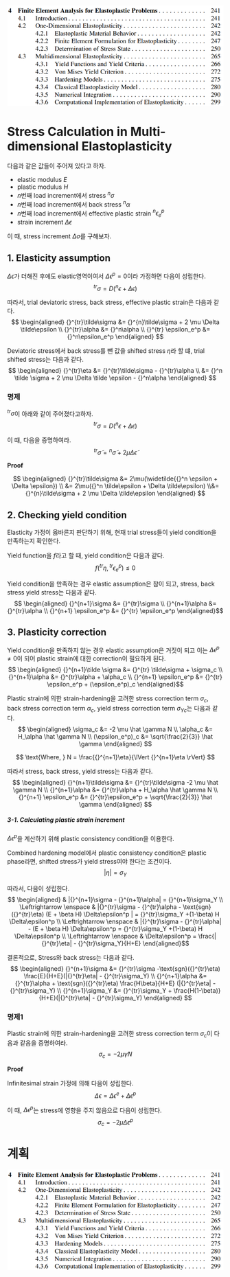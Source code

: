 <p align = "center">
<img src = "./image/2022.09.16_5.png">
</p>

# Stress Calculation in Multi-dimensional Elastoplasticity
다음과 같은 값들이 주어져 있다고 하자.
* elastic modulus $E$
* plastic modulus $H$
* $n$번째 load increment에서 stress ${}^n\sigma$
* $n$번째 load increment에서 back stress ${}^n\alpha$
* $n$번째 load increment에서 effective plastic strain ${}^n\epsilon_e^p$
* strain increment $\Delta \epsilon$

이 때, stress increment $\Delta \sigma$를 구해보자.

## 1. Elasticity assumption
$\Delta \epsilon$가 더해진 후에도 elastic영역이여서 $\Delta \epsilon^p = 0$이라 가정하면 다음이 성립한다.
$$ {}^{tr} \sigma = D({}^n \epsilon + \Delta \epsilon) $$

따라서, trial deviatoric stress, back stress, effective plastic strain은 다음과 같다.
$$ \begin{aligned} {}^{tr}\tilde\sigma &= {}^{n}\tilde\sigma + 2 \mu \Delta \tilde\epsilon \\ {}^{tr}\alpha &= {}^n\alpha \\ {}^{tr} \epsilon_e^p &= {}^n\epsilon_e^p \end{aligned}  $$


Deviatoric stress에서 back stress를 뺀 값을 shifted stress $\eta$라 할 떄, trial shifted stress는 다음과 같다.
$$ \begin{aligned} {}^{tr}\eta &= {}^{tr}\tilde\sigma - {}^{tr}\alpha \\ &= {}^n \tilde \sigma + 2 \mu \Delta \tilde \epsilon - {}^n\alpha \end{aligned}  $$

### 명제
${}^{tr} \sigma$이 아래와 같이 주어졌다고하자.
$$ {}^{tr} \sigma = D({}^n \epsilon + \Delta \epsilon) $$

이 떄, 다음을 증명하여라.
$$ {}^{tr}\tilde\sigma = {}^{n}\tilde\sigma + 2 \mu \Delta \tilde\epsilon $$

**Proof**

$$ \begin{aligned} {}^{tr}\tilde\sigma &= 2\mu(\widetilde{{}^n \epsilon + \Delta \epsilon}) \\ &= 2\mu({}^n \tilde\epsilon + \Delta \tilde\epsilon) \\&= {}^{n}\tilde\sigma + 2 \mu \Delta \tilde\epsilon \end{aligned} $$

## 2. Checking yield condition
Elasticity 가정이 옳바른지 판단하기 위해, 현재 trial stress들이 yield condition을 만족하는지 확인한다.

Yield function을 $f$라고 할 때, yield condition은 다음과 같다.
$$ f({}^{tr}\eta, {}^{tr}\epsilon_e^p) \le 0 $$

Yield condition을 만족하는 경우 elastic assumption은 참이 되고, stress, back stress yield stress는 다음과 같다.
$$ \begin{aligned} {}^{n+1}\sigma &= {}^{tr}\sigma \\ {}^{n+1}\alpha &= {}^{tr}\alpha \\ {}^{n+1} \epsilon_e^p &= {}^{tr} \epsilon_e^p \end{aligned}$$

## 3. Plasticity correction
Yield condition을 만족하지 않는 경우 elastic assumption은 거짓이 되고 이는 $\Delta \epsilon^p \neq 0$이 되어 plastic strain에 대한 correction이 필요하게 된다. 
$$ \begin{aligned} {}^{n+1}\tilde \sigma &= {}^{tr} \tilde\sigma + \sigma_c \\ {}^{n+1}\alpha &= {}^{tr}\alpha + \alpha_c \\ {}^{n+1} \epsilon_e^p &= {}^{tr} \epsilon_e^p + (\epsilon_e^p)_c \end{aligned}$$

Plastic strain에 의한 strain-hardening을 고려한 stress correction term $\sigma_c$, back stress correction term $\alpha_c$, yield stress correction term ${\sigma_Y}_c$는 다음과 같다.
$$ \begin{aligned} \sigma_c &= -2 \mu \hat \gamma N \\  \alpha_c &= H_\alpha \hat \gamma N \\ (\epsilon_e^p)_c &= \sqrt{\frac{2}{3}} \hat \gamma \end{aligned} $$

$$ \text{Where, } N = \frac{{}^{n+1}\eta}{\lVert {}^{n+1}\eta \rVert} $$

따라서 stress, back stress, yield stress는 다음과 같다.
$$ \begin{aligned} {}^{n+1}\tilde\sigma &= {}^{tr}\tilde\sigma -2 \mu \hat \gamma N \\ {}^{n+1}\alpha &= {}^{tr}\alpha + H_\alpha \hat \gamma N \\ {}^{n+1} \epsilon_e^p &= {}^{tr}\epsilon_e^p + \sqrt{\frac{2}{3}} \hat \gamma \end{aligned} $$

##### 3-1. Calculating plastic strain increment
$\Delta\epsilon^p$을 계산하기 위해 plastic consistency condition을 이용한다.

Combined hardening model에서 plastic consistency condition은 plastic phase라면, shifted stress가 yield stress여야 한다는 조건이다. 
$$ |\eta| = \sigma_Y $$

따라서, 다음이 성립한다.
$$ \begin{aligned} & |{}^{n+1}\sigma - {}^{n+1}\alpha| = {}^{n+1}\sigma_Y \\ \Leftrightarrow \enspace & |{}^{tr}\sigma - {}^{tr}\alpha - \text{sgn}({}^{tr}\eta) (E + \beta H) \Delta\epsilon^p | = {}^{tr}\sigma_Y +(1-\beta) H \Delta\epsilon^p \\ \Leftrightarrow \enspace & |{}^{tr}\sigma - {}^{tr}\alpha| - (E + \beta H) \Delta\epsilon^p  = {}^{tr}\sigma_Y +(1-\beta) H \Delta\epsilon^p \\ \Leftrightarrow \enspace & \Delta\epsilon^p = \frac{|{}^{tr}\eta| - {}^{tr}\sigma_Y}{H+E} \end{aligned}$$

결론적으로, Stress와 back stress는 다음과 같다.
$$ \begin{aligned} {}^{n+1}\sigma &= {}^{tr}\sigma -\text{sgn}({}^{tr}\eta) \frac{E}{H+E}(|{}^{tr}\eta| - {}^{tr}\sigma_Y) \\ {}^{n+1}\alpha &= {}^{tr}\alpha + \text{sgn}({}^{tr}\eta) \frac{H\beta}{H+E} (|{}^{tr}\eta| - {}^{tr}\sigma_Y) \\ {}^{n+1}\sigma_Y &= {}^{tr}\sigma_Y + \frac{H(1-\beta)}{H+E}(|{}^{tr}\eta| - {}^{tr}\sigma_Y) \end{aligned} $$


### 명제1
Plastic strain에 의한 strain-hardening을 고려한 stress correction term $\sigma_c$이 다음과 같음을 증명하여라.
$$ \sigma_c = -2 \mu \hat \gamma N $$

**Proof**

Infinitesimal strain 가정에 의해 다음이 성립한다.
$$ \Delta \epsilon = \Delta \epsilon^e + \Delta \epsilon^p $$

이 때, $\Delta \epsilon^p$는 stress에 영향을 주지 않음으로 다음이 성립한다.
$$ \sigma_c = -2 \mu \Delta \epsilon^p $$


# 계획

<p align = "center">
<img src = "./image/2022.09.16_5.png">
</p>